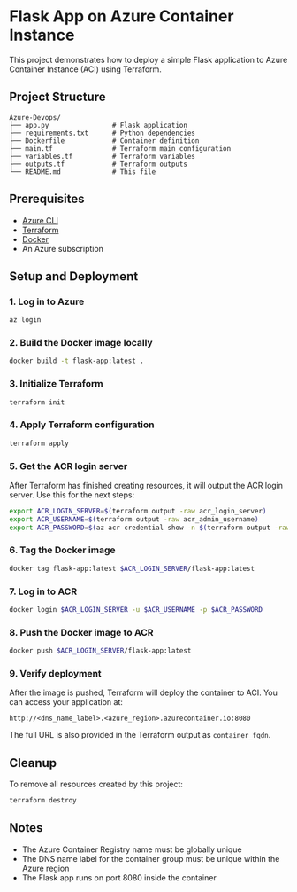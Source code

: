 # Flask App on Azure Container Instance

This project demonstrates how to deploy a simple Flask application to Azure Container Instance (ACI) using Terraform.

## Project Structure

```
Azure-Devops/
├── app.py                # Flask application
├── requirements.txt      # Python dependencies
├── Dockerfile            # Container definition
├── main.tf               # Terraform main configuration
├── variables.tf          # Terraform variables
├── outputs.tf            # Terraform outputs
└── README.md             # This file
```

## Prerequisites

- [Azure CLI](https://docs.microsoft.com/en-us/cli/azure/install-azure-cli)
- [Terraform](https://www.terraform.io/downloads.html)
- [Docker](https://docs.docker.com/get-docker/)
- An Azure subscription

## Setup and Deployment

### 1. Log in to Azure

```bash
az login
```

### 2. Build the Docker image locally

```bash
docker build -t flask-app:latest .
```

### 3. Initialize Terraform

```bash
terraform init
```

### 4. Apply Terraform configuration

```bash
terraform apply
```

### 5. Get the ACR login server

After Terraform has finished creating resources, it will output the ACR login server. Use this for the next steps:

```bash
export ACR_LOGIN_SERVER=$(terraform output -raw acr_login_server)
export ACR_USERNAME=$(terraform output -raw acr_admin_username)
export ACR_PASSWORD=$(az acr credential show -n $(terraform output -raw acr_admin_username) --query "passwords[0].value" -o tsv)
```

### 6. Tag the Docker image

```bash
docker tag flask-app:latest $ACR_LOGIN_SERVER/flask-app:latest
```

### 7. Log in to ACR

```bash
docker login $ACR_LOGIN_SERVER -u $ACR_USERNAME -p $ACR_PASSWORD
```

### 8. Push the Docker image to ACR

```bash
docker push $ACR_LOGIN_SERVER/flask-app:latest
```

### 9. Verify deployment

After the image is pushed, Terraform will deploy the container to ACI. You can access your application at:

```
http://<dns_name_label>.<azure_region>.azurecontainer.io:8080
```

The full URL is also provided in the Terraform output as `container_fqdn`.

## Cleanup

To remove all resources created by this project:

```bash
terraform destroy
```

## Notes

- The Azure Container Registry name must be globally unique
- The DNS name label for the container group must be unique within the Azure region
- The Flask app runs on port 8080 inside the container
